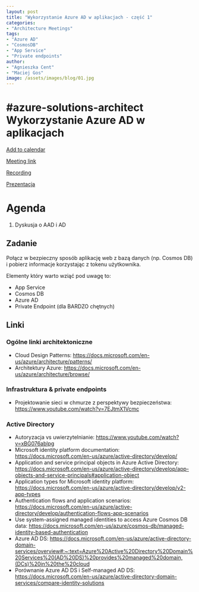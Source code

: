 ```yaml
---
layout: post
title: "Wykorzystanie Azure AD w aplikacjach - część 1"
categories:
- "Architecture Meetings"
tags:
- "Azure AD"
- "CosmosDB"
- "App Service"
- "Private endpoints"
author:
- "Agnieszka Cent"
- "Maciej Gos"
image: /assets/images/blog/01.jpg
---
```


# #azure-solutions-architect Wykorzystanie Azure AD w aplikacjach

[Add to calendar](https://evt.mx/g5eQsKRs)

[Meeting link](https://bit.ly/3mI0gm0)

[Recording](https://www.youtube.com/watch?v=Wa81cuppsdg&feature=youtu.be&fbclid=IwAR1goGX_TP9rpd9LoN-U7tr7Zoap0d3A5yLy0VSRQ9tp-jmYX12pKWUzHfA)

[Prezentacja](https://www2.slideshare.net/secret/lgU9qapOYBWwEf)

# Agenda
1. Dyskusja o AAD i AD

## Zadanie
Połącz w bezpieczny sposób aplikację web z bazą danych (np. Cosmos DB) i pobierz informacje korzystając z tokenu użytkownika.

Elementy który warto wziąć pod uwagę to:
- App Service
- Cosmos DB
- Azure AD
- Private Endpoint (dla BARDZO chętnych)

## Linki

### Ogólne linki architektoniczne
- Cloud Design Patterns: https://docs.microsoft.com/en-us/azure/architecture/patterns/
- Architektury Azure: https://docs.microsoft.com/en-us/azure/architecture/browse/

### Infrastruktura & private endpoints
- Projektowanie sieci w chmurze z perspektywy bezpieczeństwa: https://www.youtube.com/watch?v=7EJtmX1Vcmc

### Active Directory
- Autoryzacja vs uwierzytelnianie: https://www.youtube.com/watch?v=xBG076ablpg
- Microsoft identity platform documentation: https://docs.microsoft.com/en-us/azure/active-directory/develop/
- Application and service principal objects in Azure Active Directory: https://docs.microsoft.com/en-us/azure/active-directory/develop/app-objects-and-service-principals#application-object
- Application types for Microsoft identity platform: https://docs.microsoft.com/en-us/azure/active-directory/develop/v2-app-types
- Authentication flows and application scenarios: https://docs.microsoft.com/en-us/azure/active-directory/develop/authentication-flows-app-scenarios
- Use system-assigned managed identities to access Azure Cosmos DB data: https://docs.microsoft.com/en-us/azure/cosmos-db/managed-identity-based-authentication
- Azure AD DS: https://docs.microsoft.com/en-us/azure/active-directory-domain-services/overview#:~:text=Azure%20Active%20Directory%20Domain%20Services%20(AD%20DS)%20provides%20managed%20domain,(DCs)%20in%20the%20cloud
- Porównanie Azure AD DS i Self-managed AD DS: https://docs.microsoft.com/en-us/azure/active-directory-domain-services/compare-identity-solutions